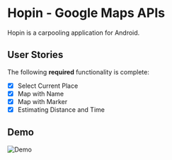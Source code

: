 # Hopin - Google Maps APIs

Hopin is a carpooling application for Android.

## User Stories

The following **required** functionality is complete:
* [X] Select Current Place
* [X] Map with Name
* [X] Map with Marker
* [X] Estimating Distance and Time

## Demo 

<img src='https://imgur.com/7FwDqhn' title='Demo' width='' alt='Demo' />

